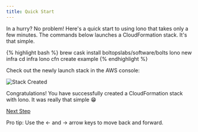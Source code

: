 ```yaml
---
title: Quick Start
---
```


In a hurry? No problem!  Here's a quick start to using lono that takes only a few minutes.  The commands below launches a CloudFormation stack.  It's that simple.

{% highlight bash %}
brew cask install boltopslabs/software/bolts
lono new infra
cd infra
lono cfn create example
{% endhighlight %}

Check out the newly launch stack in the AWS console:

<img src="/img/tutorial/stack-created.png" alt="Stack Created" class="doc-photo">

Congratulations!  You have successfully created a CloudFormation stack with lono. It was really that simple 😁

<a id="next" class="btn btn-primary" href="{% link docs.md %}">Next Step</a>
<p class="keyboard-tip">Pro tip: Use the <- and -> arrow keys to move back and forward.</p>

